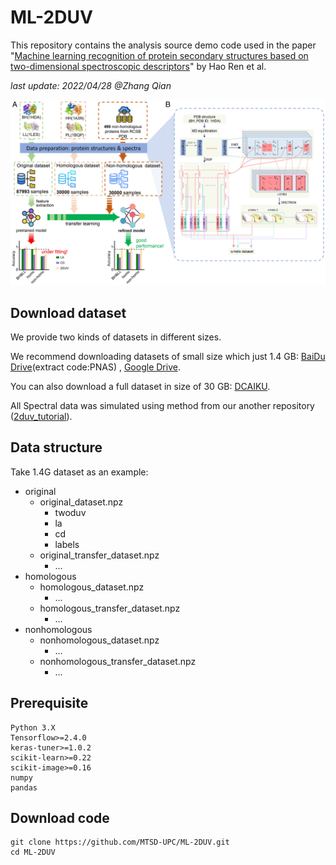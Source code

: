 # ML-2DUV

This repository contains the analysis source demo code used in the paper "[Machine learning recognition of protein secondary structures based on two-dimensional spectroscopic descriptors](https://www.pnas.org/doi/full/10.1073/pnas.2202713119)" by Hao Ren et al.

*last update: 2022/04/28 @Zhang Qian*

<img src="workflow.jpg"/>

## Download dataset
We provide two kinds of datasets in different sizes.

We recommend downloading datasets of small size which just 1.4 GB: [BaiDu Drive](https://pan.baidu.com/s/1VYTjBFhtAza4Jybajdkhsw?pwd=PNAS)(extract code:PNAS) ,   [Google Drive](https://drive.google.com/file/d/1rcauC3Jwz3T-5WP-4cY9fEpp4huRxpKQ/view?usp=sharing). 

You can also download a full dataset in size of 30 GB: [DCAIKU](http://dcaiku.com:13000/).

All Spectral data was simulated using method from our another repository ([2duv_tutorial](https://github.com/MTSD-UPC/2duv_tutorial)).
## Data structure

Take 1.4G dataset as an example:

- original
  - original_dataset.npz
    - twoduv
    - la
    - cd
    - labels
  - original_transfer_dataset.npz
    - ...
 - homologous
   - homologous_dataset.npz
     - ...
   - homologous_transfer_dataset.npz
     - ...
 - nonhomologous
   - nonhomologous_dataset.npz
     - ...
   - nonhomologous_transfer_dataset.npz
     - ...


## Prerequisite
```
Python 3.X
Tensorflow>=2.4.0
keras-tuner>=1.0.2
scikit-learn>=0.22
scikit-image>=0.16
numpy
pandas
```
## Download code
```shell
git clone https://github.com/MTSD-UPC/ML-2DUV.git
cd ML-2DUV
```


